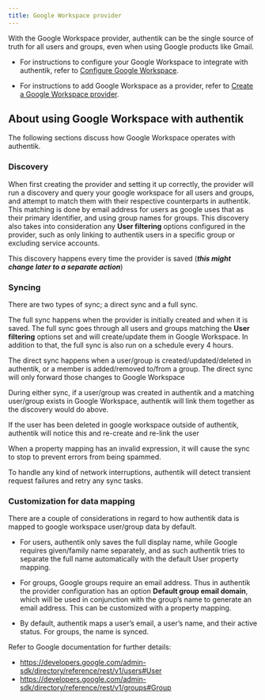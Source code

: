 ```yaml
---
title: Google Workspace provider
---
```


With the Google Workspace provider, authentik can be the single source of truth for all users and groups, even when using Google products like Gmail.

-   For instructions to configure your Google Workspace to integrate with authentik, refer to [Configure Google Workspace](./setup-gws).

-   For instructions to add Google Workspace as a provider, refer to [Create a Google Workspace provider](./add-gws-provider).

## About using Google Workspace with authentik

The following sections discuss how Google Workspace operates with authentik.

### Discovery

When first creating the provider and setting it up correctly, the provider will run a discovery and query your google workspace for all users and groups, and attempt to match them with their respective counterparts in authentik. This matching is done by email address for users as google uses that as their primary identifier, and using group names for groups. This discovery also takes into consideration any **User filtering** options configured in the provider, such as only linking to authentik users in a specific group or excluding service accounts.

This discovery happens every time the provider is saved (**_this might change later to a separate action_**)

### Syncing

There are two types of sync; a direct sync and a full sync.

The full sync happens when the provider is initially created and when it is saved. The full sync goes through all users and groups matching the **User filtering** options set and will create/update them in Google Workspace. In addition to that, the full sync is also run on a schedule every 4 hours.

The direct sync happens when a user/group is created/updated/deleted in authentik, or a member is added/removed to/from a group. The direct sync will only forward those changes to Google Workspace

During either sync, if a user/group was created in authentik and a matching user/group exists in Google Workspace, authentik will link them together as the discovery would do above.

If the user has been deleted in google workspace outside of authentik, authentik will notice this and re-create and re-link the user

When a property mapping has an invalid expression, it will cause the sync to stop to prevent errors from being spammed.

To handle any kind of network interruptions, authentik will detect transient request failures and retry any sync tasks.

### Customization for data mapping

There are a couple of considerations in regard to how authentik data is mapped to google workspace user/group data by default.

-   For users, authentik only saves the full display name, while Google requires given/family name separately, and as such authentik tries to separate the full name automatically with the default User property mapping.

-   For groups, Google groups require an email address. Thus in authentik the provider configuration has an option **Default group email domain**, which will be used in conjunction with the group’s name to generate an email address. This can be customized with a property mapping.

-   By default, authentik maps a user’s email, a user’s name, and their active status. For groups, the name is synced.

Refer to Google documentation for further details:

-   https://developers.google.com/admin-sdk/directory/reference/rest/v1/users#User
-   https://developers.google.com/admin-sdk/directory/reference/rest/v1/groups#Group
